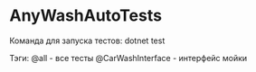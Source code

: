 # AnyWashAutoTests

Команда для запуска тестов: dotnet test

Тэги:
@all - все тесты
@CarWashInterface - интерфейс мойки
